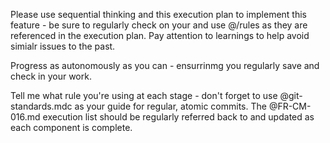 Please use sequential thinking and this execution plan to implement this feature - be sure to regularly check on your and use @/rules as they are referenced in the execution plan. Pay attention to learnings to help avoid simialr issues to the past. 

Progress as autonomously as you can - ensurrinmg you regularly save and check in your work. 

Tell me what rule you're using at each stage - don't forget to use @git-standards.mdc as your guide for regular, atomic commits. The @FR-CM-016.md execution list should be regularly referred back to and updated as each component is complete. 